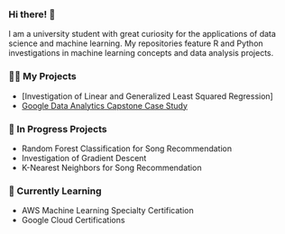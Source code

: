 ### Hi there! 👋
I am a university student with great curiosity for the applications of data science and machine learning. My repositories feature R and Python investigations in machine learning concepts and data analysis projects.

### 👩‍💻 My Projects
- [Investigation of Linear and Generalized Least Squared Regression]
- [Google Data Analytics Capstone Case Study](https://github.com/cheeze31/case_study)

### 🤔 In Progress Projects
- Random Forest Classification for Song Recommendation
- Investigation of Gradient Descent
- K-Nearest Neighbors for Song Recommendation

### 🌱 Currently Learning
- AWS Machine Learning Specialty Certification
- Google Cloud Certifications
<!--
**cheeze31/cheeze31** is a ✨ _special_ ✨ repository because its `README.md` (this file) appears on your GitHub profile.

Here are some ideas to get you started:

- 🔭 I’m currently working on ...
- 🌱 I’m currently learning ...
- 👯 I’m looking to collaborate on ...
- 🤔 I’m looking for help with ...
- 💬 Ask me about ...
- 📫 How to reach me: ...
- 😄 Pronouns: ...
- ⚡ Fun fact: ...
-->
